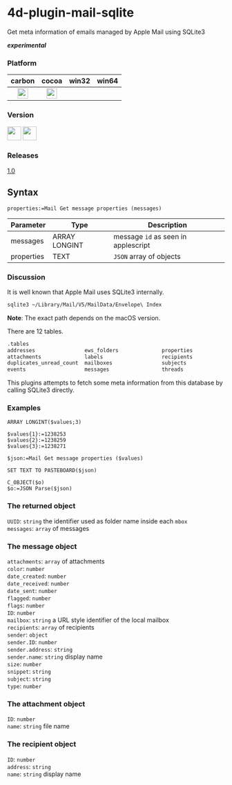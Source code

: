 # 4d-plugin-mail-sqlite
Get meta information of emails managed by Apple Mail using SQLite3

***experimental***

### Platform

| carbon | cocoa | win32 | win64 |
|:------:|:-----:|:---------:|:---------:|
|<img src="https://cloud.githubusercontent.com/assets/1725068/22371562/1b091f0a-e4db-11e6-8458-8653954a7cce.png" width="24" height="24" />|<img src="https://cloud.githubusercontent.com/assets/1725068/22371562/1b091f0a-e4db-11e6-8458-8653954a7cce.png" width="24" height="24" />|||

### Version

<img src="https://cloud.githubusercontent.com/assets/1725068/18940649/21945000-8645-11e6-86ed-4a0f800e5a73.png" width="32" height="32" /> <img src="https://cloud.githubusercontent.com/assets/1725068/18940648/2192ddba-8645-11e6-864d-6d5692d55717.png" width="32" height="32" />

### Releases

[1.0](https://github.com/miyako/4d-plugin-mail-sqlite/releases/tag/1.0)

## Syntax

```
properties:=Mail Get message properties (messages)
```

Parameter|Type|Description
------------|------------|----
messages|ARRAY LONGINT|message ``id`` as seen in applescript
properties|TEXT|``JSON`` array of objects

### Discussion

It is well known that Apple Mail uses SQLite3 internally.

```bash
sqlite3 ~/Library/Mail/V5/MailData/Envelope\ Index
```

**Note**: The exact path depends on the macOS version.

There are 12 tables.

```bash
.tables
addresses                ews_folders              properties             
attachments              labels                   recipients             
duplicates_unread_count  mailboxes                subjects               
events                   messages                 threads   
```

This plugins attempts to fetch some meta information from this database by calling SQLite3 directly.

### Examples

```
ARRAY LONGINT($values;3)

$values{1}:=1238253
$values{2}:=1238259
$values{3}:=1238271

$json:=Mail Get message properties ($values)

SET TEXT TO PASTEBOARD($json)

C_OBJECT($o)
$o:=JSON Parse($json)
```

### The returned object

``UUID``: ``string`` the identifier used as folder name inside each ``mbox``  
``messages``: ``array`` of messages

### The message object

``attachments``: ``array`` of attachments  
``color``: ``number``  
``date_created``: ``number``  
``date_received``: ``number``  
``date_sent``: ``number``  
``flagged``: ``number``  
``flags``: ``number``  
``ID``: ``number``  
``mailbox``: ``string`` a URL style identifier of the local mailbox  
``recipients``: ``array`` of recipients  
``sender``: ``object``  
``sender.ID``: ``number``  
``sender.address``: ``string``  
``sender.name``: ``string`` display name  
``size``: ``number``  
``snippet``: ``string``  
``subject``: ``string``  
``type``: ``number``  

### The attachment object

``ID``: ``number``  
``name``: ``string`` file name  

### The recipient object

``ID``: ``number``  
``address``: ``string``  
``name``: ``string`` display name  


